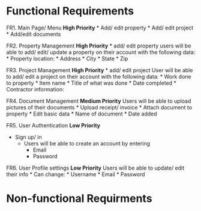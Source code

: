 # Functional Requirements

FR1. Main Page/ Menu  **High Priority**
    * Add/ edit property 
    * Add/ edit project 
    * Add/edit documents 

FR2. Property Management  **High Priority**
    * add/ edit property 
users will be able to add/ edit/ update a property on their account with the following data:
    * Property location:
        * Address 
        * City 
        * State 
        * Zip 

FR3. Project Management  **High Priority**
    * add/ edit project
User will be able to add/ edit a project on their account with the following data: 
    * Work done to property 
        * Item name 
            * Title of what was done 
        * Date completed
        * Contractor information:

FR4. Document Management  **Medium Priority**
Users will be able to upload pictures of their documents 
    * Upload receipt/ invoice 
    * Attach document to property 
    * Edit basic data 
        * Name of document 
        * Date added
        
FR5. User Authentication  **Low Priority**
* Sign up/ in
    * Users will be able to create an account by entering 
        * Email 
        * Password 

FR6. User Profile settings  **Low Priority** 
Users will be able to update/ edit their info
    * Can change:
        * Username 
        * Email 
        * Password

# Non-functional Requirments
